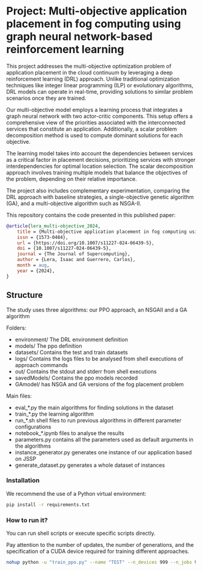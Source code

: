 # Project: Multi-objective application placement in fog computing using graph neural network-based reinforcement learning

This project addresses the multi-objective optimization problem of application placement in the cloud continuum by leveraging a deep reinforcement learning (DRL) approach. Unlike traditional optimization techniques like integer linear programming (ILP) or evolutionary algorithms, DRL models can operate in real-time, providing solutions to similar problem scenarios once they are trained.

Our multi-objective model employs a learning process that integrates a graph neural network with two actor-critic components. This setup offers a comprehensive view of the priorities associated with the interconnected services that constitute an application. Additionally, a scalar problem decomposition method is used to compute dominant solutions for each objective.

The learning model takes into account the dependencies between services as a critical factor in placement decisions, prioritizing services with stronger interdependencies for optimal location selection. The scalar decomposition approach involves training multiple models that balance the objectives of the problem, depending on their relative importance.

The project also includes complementary experimentation, comparing the DRL approach with baseline strategies, a single-objective genetic algorithm (GA), and a multi-objective algorithm such as NSGA-II.

This repository contains the code presented in this published paper:

```bibtex
@article{lera_multi-objective_2024,
	title = {Multi-objective application placement in fog computing using graph neural network-based reinforcement learning},
	issn = {1573-0484},
	url = {https://doi.org/10.1007/s11227-024-06439-5},
	doi = {10.1007/s11227-024-06439-5},
	journal = {The Journal of Supercomputing},
	author = {Lera, Isaac and Guerrero, Carlos},
	month = aug,
	year = {2024},
}
```
## Structure 

The study uses three algorithms: our PPO approach, an NSGAII and a GA algorithm

Folders:
- environment/ The DRL environment definition
- models/ The ppo definition
- datasets/ Contains the test and train datasets
- logs/ Contains the logs files to be analysed from shell executions of approach commands 
- out/ Contains the stdout and stderr from shell executions
- savedModels/ Contains the ppo models recorded
- GAmodel/ has NSGA and GA versions of the fog placement problem

Main files:
- eval_*.py the main algorithms for finding solutions in the dataset
- train_*.py the learning algorithm 
- run_*.sh shell files to run previous algorithms in different parameter configurations
- notebook_*.ipynb files to analyse the results
- parameters.py contains all the parameters used as default arguments in the algorithms
- instance_generator.py generates one instance of our application based on JSSP 
- generate_dataset.py generates a whole dataset of instances

### Installation

We recommend the use of a Python virtual environment:

```bash
pip install -r requirements.txt
```

### How to run it?

You can run shell scripts or execute specific scripts directly.

Pay attention to the number of updates, the number of generations, and the specification of a CUDA device required for training different approaches.

```bash
nohup python -u "train_ppo.py" --name "TEST" --n_devices 999 --n_jobs 9 --max_updates 150 --num_layers 5 --num_mlp_layers_actor 5 --num_mlp_layers_critic 3 --k_epochs 1 --device cuda > out/fp55_TEST.out 2> out/fp55_TEST.err < /dev/null
```




